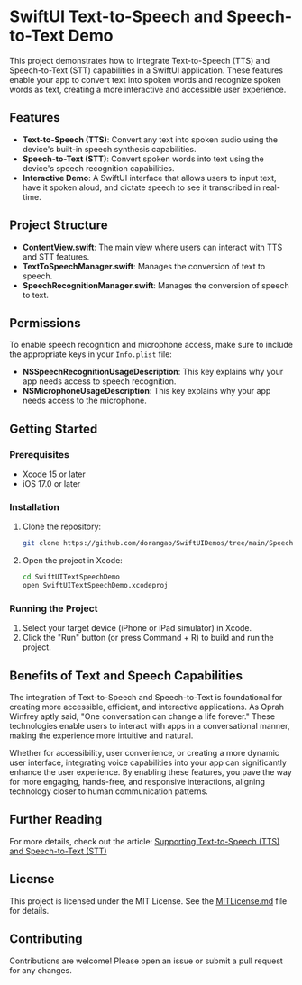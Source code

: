# SwiftUI Text-to-Speech and Speech-to-Text Demo

This project demonstrates how to integrate Text-to-Speech (TTS) and Speech-to-Text (STT) capabilities in a SwiftUI application. These features enable your app to convert text into spoken words and recognize spoken words as text, creating a more interactive and accessible user experience.

## Features

- **Text-to-Speech (TTS)**: Convert any text into spoken audio using the device's built-in speech synthesis capabilities.
- **Speech-to-Text (STT)**: Convert spoken words into text using the device's speech recognition capabilities.
- **Interactive Demo**: A SwiftUI interface that allows users to input text, have it spoken aloud, and dictate speech to see it transcribed in real-time.

## Project Structure

- **ContentView.swift**: The main view where users can interact with TTS and STT features.
- **TextToSpeechManager.swift**: Manages the conversion of text to speech.
- **SpeechRecognitionManager.swift**: Manages the conversion of speech to text.

## Permissions

To enable speech recognition and microphone access, make sure to include the appropriate keys in your `Info.plist` file:

- **NSSpeechRecognitionUsageDescription**: This key explains why your app needs access to speech recognition.
- **NSMicrophoneUsageDescription**: This key explains why your app needs access to the microphone.

## Getting Started

### Prerequisites

- Xcode 15 or later
- iOS 17.0 or later

### Installation

1. Clone the repository:
    ```sh
    git clone https://github.com/dorangao/SwiftUIDemos/tree/main/SpeechDemoApp
    ```
2. Open the project in Xcode:
    ```sh
    cd SwiftUITextSpeechDemo
    open SwiftUITextSpeechDemo.xcodeproj
    ```

### Running the Project

1. Select your target device (iPhone or iPad simulator) in Xcode.
2. Click the "Run" button (or press Command + R) to build and run the project.

## Benefits of Text and Speech Capabilities

The integration of Text-to-Speech and Speech-to-Text is foundational for creating more accessible, efficient, and interactive applications. As Oprah Winfrey aptly said, "One conversation can change a life forever." These technologies enable users to interact with apps in a conversational manner, making the experience more intuitive and natural.

Whether for accessibility, user convenience, or creating a more dynamic user interface, integrating voice capabilities into your app can significantly enhance the user experience. By enabling these features, you pave the way for more engaging, hands-free, and responsive interactions, aligning technology closer to human communication patterns.

## Further Reading

For more details, check out the article:
[Supporting Text-to-Speech (TTS) and Speech-to-Text (STT)](https://medium.com/@dorangao/supporting-text-to-speech-tts-and-speech-to-text-stt-a-practical-guide-to-ios-swiftui-app-e793dd8177b9)


## License

This project is licensed under the MIT License. See the [MITLicense.md](../MITLicense.md) file for details.

## Contributing

Contributions are welcome! Please open an issue or submit a pull request for any changes.

